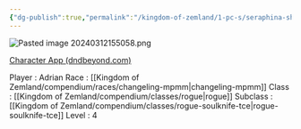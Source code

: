 ```yaml
---
{"dg-publish":true,"permalink":"/kingdom-of-zemland/1-pc-s/seraphina-shadowbloom/"}
---
```



![Pasted image 20240312155058.png](/img/user/Kingdom%20of%20Zemland/z_Attachments/Pasted%20image%2020240312155058.png)

[Character App (dndbeyond.com)](https://www.dndbeyond.com/characters/117566050)

Player : Adrian
Race : [[Kingdom of Zemland/compendium/races/changeling-mpmm\|changeling-mpmm]] 
Class : [[Kingdom of Zemland/compendium/classes/rogue\|rogue]] 
Subclass : [[Kingdom of Zemland/compendium/classes/rogue-soulknife-tce\|rogue-soulknife-tce]] 
Level : 4
